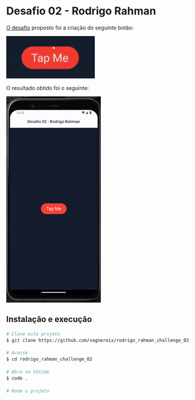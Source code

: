 # Desafio 02 - Rodrigo Rahman

[O desafio](https://www.instagram.com/p/Ctj89qUA9Zg/) proposto foi a criação do seguinte botão:

![alt](.github/print.png)

O resultado obtido foi o seguinte:

<img src=".github/result.png" alt="" height="550px" />

## Instalação e execução

```bash
# Clone este projeto
$ git clone https://github.com/vagnereix/rodrigo_rahman_challenge_02

# Acesse
$ cd rodrigo_rahman_challenge_02

# Abra no VSCode
$ code .

# Rode o projeto
```

